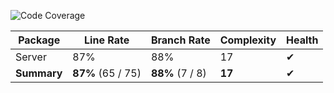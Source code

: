 ![Code Coverage](https://img.shields.io/badge/Code%20Coverage-87%25-success?style=flat)

Package | Line Rate | Branch Rate | Complexity | Health
-------- | --------- | ----------- | ---------- | ------
Server | 87% | 88% | 17 | ✔
**Summary** | **87%** (65 / 75) | **88%** (7 / 8) | **17** | ✔
